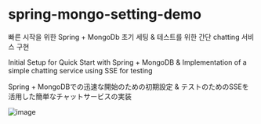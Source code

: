 # spring-mongo-setting-demo

빠른 시작을 위한 Spring + MongoDb 초기 세팅 & 테스트를 위한 간단 chatting 서비스 구현

Initial Setup for Quick Start with Spring + MongoDB & Implementation of a simple chatting service using SSE for testing

Spring + MongoDBでの迅速な開始のための初期設定 & テストのためのSSEを活用した簡単なチャットサービスの実装

![image](https://github.com/user-attachments/assets/7bea8561-0034-45b2-8fdd-67cb3f19d827)
